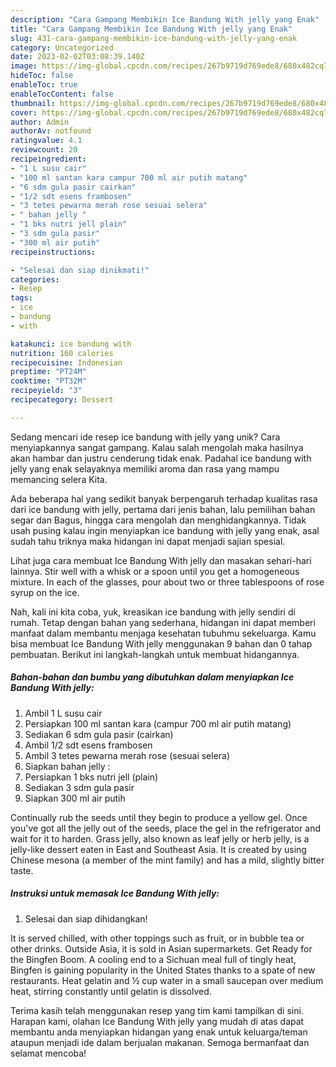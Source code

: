 ```yaml
---
description: "Cara Gampang Membikin Ice Bandung With jelly yang Enak"
title: "Cara Gampang Membikin Ice Bandung With jelly yang Enak"
slug: 431-cara-gampang-membikin-ice-bandung-with-jelly-yang-enak
category: Uncategorized
date: 2023-02-02T03:08:39.140Z
image: https://img-global.cpcdn.com/recipes/267b9719d769ede8/680x482cq70/ice-bandung-with-jelly-foto-resep-utama.jpg
hideToc: false
enableToc: true
enableTocContent: false
thumbnail: https://img-global.cpcdn.com/recipes/267b9719d769ede8/680x482cq70/ice-bandung-with-jelly-foto-resep-utama.jpg
cover: https://img-global.cpcdn.com/recipes/267b9719d769ede8/680x482cq70/ice-bandung-with-jelly-foto-resep-utama.jpg
author: Admin
authorAv: notfound
ratingvalue: 4.1
reviewcount: 20
recipeingredient:
- "1 L susu cair"
- "100 ml santan kara campur 700 ml air putih matang"
- "6 sdm gula pasir cairkan"
- "1/2 sdt esens frambosen"
- "3 tetes pewarna merah rose sesuai selera"
- " bahan jelly "
- "1 bks nutri jell plain"
- "3 sdm gula pasir"
- "300 ml air putih"
recipeinstructions:

- "Selesai dan siap dinikmati!"
categories:
- Resep
tags:
- ice
- bandung
- with

katakunci: ice bandung with 
nutrition: 160 calories
recipecuisine: Indonesian
preptime: "PT24M"
cooktime: "PT32M"
recipeyield: "3"
recipecategory: Dessert

---
```





Sedang mencari ide resep ice bandung with jelly yang unik? Cara menyiapkannya sangat gampang. Kalau salah mengolah maka hasilnya akan hambar dan justru cenderung tidak enak. Padahal ice bandung with jelly yang enak selayaknya memiliki aroma dan rasa yang mampu memancing selera Kita.





Ada beberapa hal yang sedikit banyak berpengaruh terhadap kualitas rasa dari ice bandung with jelly, pertama dari jenis bahan, lalu pemilihan bahan segar dan Bagus, hingga cara mengolah dan menghidangkannya. Tidak usah pusing kalau ingin menyiapkan ice bandung with jelly yang enak,      asal sudah tahu triknya maka hidangan ini dapat menjadi sajian spesial.














Lihat juga cara membuat Ice Bandung With jelly dan masakan sehari-hari lainnya. Stir well with a whisk or a spoon until you get a homogeneous mixture. In each of the glasses, pour about two or three tablespoons of rose syrup on the ice.






Nah, kali ini kita coba, yuk, kreasikan ice bandung with jelly sendiri di rumah. Tetap dengan bahan yang sederhana, hidangan ini dapat memberi manfaat dalam membantu menjaga kesehatan tubuhmu sekeluarga. Kamu bisa membuat Ice Bandung With jelly menggunakan 9 bahan dan 0 tahap pembuatan. Berikut ini langkah-langkah untuk membuat hidangannya.

<!--inarticleads1-->

##### Bahan-bahan dan bumbu yang dibutuhkan dalam menyiapkan Ice Bandung With jelly:

1. Ambil 1 L susu cair
1. Persiapkan 100 ml santan kara (campur 700 ml air putih matang)
1. Sediakan 6 sdm gula pasir (cairkan)
1. Ambil 1/2 sdt esens frambosen
1. Ambil 3 tetes pewarna merah rose (sesuai selera)
1. Siapkan  bahan jelly :
1. Persiapkan 1 bks nutri jell (plain)
1. Sediakan 3 sdm gula pasir
1. Siapkan 300 ml air putih


Continually rub the seeds until they begin to produce a yellow gel. Once you&#39;ve got all the jelly out of the seeds, place the gel in the refrigerator and wait for it to harden. Grass jelly, also known as leaf jelly or herb jelly, is a jelly-like dessert eaten in East and Southeast Asia. It is created by using Chinese mesona (a member of the mint family) and has a mild, slightly bitter taste. 

<!--inarticleads2-->

##### Instruksi untuk memasak Ice Bandung With jelly:


1. Selesai dan siap dihidangkan!

It is served chilled, with other toppings such as fruit, or in bubble tea or other drinks. Outside Asia, it is sold in Asian supermarkets. Get Ready for the Bingfen Boom. A cooling end to a Sichuan meal full of tingly heat, Bingfen is gaining popularity in the United States thanks to a spate of new restaurants. Heat gelatin and ½ cup water in a small saucepan over medium heat, stirring constantly until gelatin is dissolved. 

Terima kasih telah menggunakan resep yang tim kami tampilkan di sini. Harapan kami, olahan Ice Bandung With jelly yang mudah di atas dapat membantu anda menyiapkan hidangan yang enak untuk keluarga/teman ataupun menjadi ide dalam berjualan makanan. Semoga bermanfaat dan selamat mencoba!
